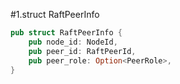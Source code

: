 #1.struct RaftPeerInfo

```rust
pub struct RaftPeerInfo {
    pub node_id: NodeId,
    pub peer_id: RaftPeerId,
    pub peer_role: Option<PeerRole>,
}
```